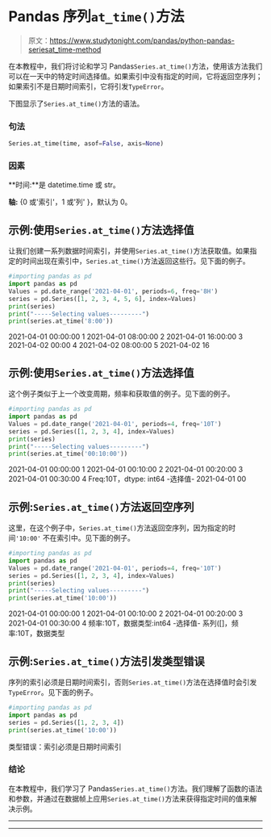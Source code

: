 # Pandas 序列`at_time()`方法

> 原文：<https://www.studytonight.com/pandas/python-pandas-seriesat_time-method>

在本教程中，我们将讨论和学习 Pandas`Series.at_time()`方法，使用该方法我们可以在一天中的特定时间选择值。如果索引中没有指定的时间，它将返回空序列；如果索引不是日期时间索引，它将引发`TypeError`。

下图显示了`Series.at_time()`方法的语法。

### 句法

```py
Series.at_time(time, asof=False, axis=None)
```

### 因素

**时间:**是 datetime.time 或 str。

**轴:** {0 或'索引'，1 或'列' }，默认为 0。

## 示例:使用`Series.at_time()`方法选择值

让我们创建一系列数据时间索引，并使用`Series.at_time()`方法获取值。如果指定的时间出现在索引中，`Series.at_time()`方法返回这些行。见下面的例子。

```py
#importing pandas as pd
import pandas as pd
Values = pd.date_range('2021-04-01', periods=6, freq='8H')
series = pd.Series([1, 2, 3, 4, 5, 6], index=Values)
print(series)
print("-----Selecting values---------")
print(series.at_time('8:00'))
```

2021-04-01 00:00:00 1
2021-04-01 08:00:00 2
2021-04-01 16:00:00 3
2021-04-02 00:00 4
2021-04-02 08:00:00 5
2021-04-02 16

## 示例:使用`Series.at_time()`方法选择值

这个例子类似于上一个改变周期，频率和获取值的例子。见下面的例子。

```py
#importing pandas as pd
import pandas as pd
Values = pd.date_range('2021-04-01', periods=4, freq='10T')
series = pd.Series([1, 2, 3, 4], index=Values)
print(series)
print("-----Selecting values---------")
print(series.at_time('00:10:00'))
```

2021-04-01 00:00:00 1
2021-04-01 00:10:00 2
2021-04-01 00:20:00 3
2021-04-01 00:30:00 4
Freq:10T，dtype: int64
-选择值-
2021-04-01 00

## 示例:`Series.at_time()`方法返回空序列

这里，在这个例子中，`Series.at_time()`方法返回空序列，因为指定的时间`'10:00'` 不在索引中。见下面的例子。

```py
#importing pandas as pd
import pandas as pd
Values = pd.date_range('2021-04-01', periods=4, freq='10T')
series = pd.Series([1, 2, 3, 4], index=Values)
print(series)
print("-----Selecting values---------")
print(series.at_time('10:00'))
```

2021-04-01 00:00:00 1
2021-04-01 00:10:00 2
2021-04-01 00:20:00 3
2021-04-01 00:30:00 4
频率:10T，数据类型:int64
-选择值-
系列([]，频率:10T，数据类型

## 示例:`Series.at_time()`方法引发类型错误

序列的索引必须是日期时间索引，否则`Series.at_time()`方法在选择值时会引发`TypeError`。见下面的例子。

```py
#importing pandas as pd
import pandas as pd
series = pd.Series([1, 2, 3, 4])
print(series.at_time('10:00'))
```

类型错误：索引必须是日期时间索引

### 结论

在本教程中，我们学习了 Pandas`Series.at_time()`方法。我们理解了函数的语法和参数，并通过在数据帧上应用`Series.at_time()`方法来获得指定时间的值来解决示例。

* * *

* * *